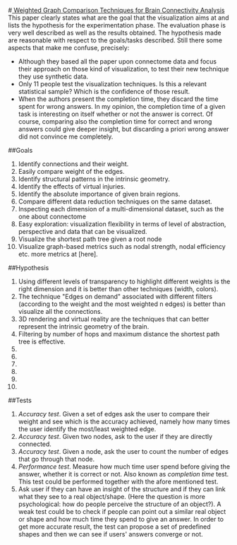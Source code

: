 #[ Weighted Graph Comparison Techniques for Brain Connectivity Analysis ](http://delivery.acm.org/10.1145/2480000/2470724/p483-alper.pdf?ip=131.193.76.114&id=2470724&acc=ACTIVE%20SERVICE&key=B63ACEF81C6334F5%2EAACB7351D18CAF98%2E4D4702B0C3E38B35%2E4D4702B0C3E38B35&CFID=631055731&CFTOKEN=92392225&__acm__=1425320081_03c06d62e2baa64f55b0756088b557ab)
This paper clearly states what are the goal that the visualization aims at and lists the hypothesis for the experimentation phase. The evaluation phase is very well described as well as the results obtained. The hypothesis made are reasonable with respect to the goals/tasks described.
Still there some aspects that make me confuse, precisely:
*	Although they based all the paper upon connectome data and focus their approach on those kind of visualization, to test their new technique they use synthetic data.
*	Only 11 people test the visualization techniques. Is this a relevant statistical sample? Which is the confidence of those result.
*	When the authors present the completion time, they discard the time spent for wrong answers. In my opinion, the completion time of a given task is interesting on itself whether or not the answer is correct. Of course, comparing also the completion time for correct and wrong answers could give deeper insight, but discarding a priori wrong answer did not convince me completely.

##Goals
1.	Identify connections and their weight. 
2.	Easily compare weight of the edges.
3.	Identify structural patterns in the intrinsic geometry.
4.	Identify the effects of virtual injuries.
5.	Identify the absolute importance of given brain regions.
6.	Compare different data reduction techniques on the same dataset.
7.	Inspecting each dimension of a multi-dimensional dataset, such as the one about connectome
8.	Easy exploration: visualization flexibility in terms of level of abstraction, perspective and data that can be visualized.
9.	Visualize the shortest path tree given a root node
10.	Visualize graph-based metrics such as nodal strength, nodal efficiency etc. more metrics at [here].


##Hypothesis
1.	Using different levels of transparency to highlight different weights is the right dimension and it is better than other techniques (width, colors).
2.	The technique "Edges on demand" associated with different filters (according to the weight and the most weighted n edges) is better than visualize all the connections.
3.	3D rendering and virtual reality are the techniques that can better represent the intrinsic geometry of the brain. 
4.	Filtering by number of hops and maximum distance the shortest path tree is effective.
5.	
6.	
7.	
8.	
9.	
10.	


##Tests
1.	*Accuracy test*. Given a set of edges ask the user to compare their weight and see which is the accuracy achieved, namely how many times the user identify the most/least weighted edge.
1.	*Accuracy test*. Given two nodes, ask to the user if they are directly connected.
1.	*Accuracy test*. Given a node, ask the user to count the number of edges that go through that node.
1.	*Performance test*. Measure how much time user spend before giving the answer, whether it is correct or not. Also known as *completion time* test. This test could be performed together with the afore mentioned test.
1. Ask user if they can have an insight of the structure and if they can link what they see to a real object/shape. (Here the question is more psychological: how do people perceive the structure of an object?). A weak test could be to check if people can point out a similar real object or shape and how much time they spend to give an answer. In order to get more accurate result, the test can propose a set of predefined shapes and then we can see if users' answers converge or not.
